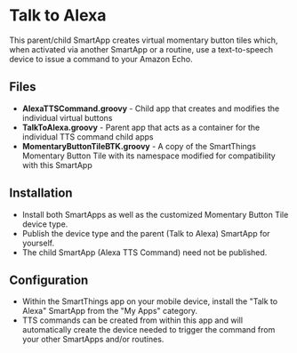 # Talk to Alexa
This parent/child SmartApp creates virtual momentary button tiles which, when activated via another SmartApp or a routine, use a text-to-speech device to issue a command to your Amazon Echo.

## Files

* **AlexaTTSCommand.groovy** - Child app that creates and modifies the individual virtual buttons
* **TalkToAlexa.groovy** - Parent app that acts as a container for the individual TTS command child apps
* **MomentaryButtonTileBTK.groovy** - A copy of the SmartThings Momentary Button Tile with its namespace modified for compatibility with this SmartApp

## Installation

* Install both SmartApps as well as the customized Momentary Button Tile device type.
* Publish the device type and the parent (Talk to Alexa) SmartApp for yourself.
* The child SmartApp (Alexa TTS Command) need not be published.

## Configuration

* Within the SmartThings app on your mobile device, install the "Talk to Alexa" SmartApp from the "My Apps" category.
* TTS commands can be created from within this app and will automatically create the device needed to trigger the command from your other SmartApps and/or routines.
